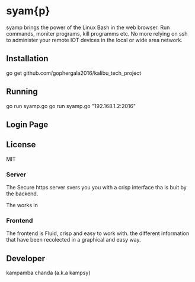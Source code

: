 syam{p}
=============

syamp brings the power of the Linux Bash in the web browser. Run commands,
moniter programs, kill programms etc.
No more relying on ssh to administer your remote IOT devices in the local
or wide area network.

## Installation

   go get github.com/gophergala2016/kalibu_tech_project

## Running
  go run syamp.go
  go run syamp.go "192.168.1.2:2016"

## Login Page


## License

MIT

### Server

The Secure https server svers you you with a crisp interface tha is buit by the
backend.

The works in

### Frontend

The frontend is Fluid, crisp and easy to work with.
the different information that have been recolected in a graphical and
easy way.


Developer
---------

kampamba chanda (a.k.a kampsy)
